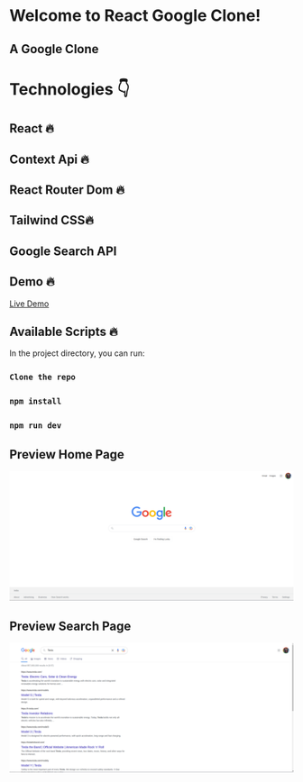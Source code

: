 # Welcome to React Google Clone!

## A Google Clone

# Technologies 👇

## React 🔥

## Context Api 🔥

## React Router Dom 🔥

## Tailwind CSS🔥

## Google Search API

## Demo 🔥

<a href="https://s-youtube-clone.netlify.app/" target="_blank">Live Demo</a>

## Available Scripts 🔥

In the project directory, you can run:

### `Clone the repo`

### `npm install`

### `npm run dev`

## Preview Home Page

<div  align="center"  id="top">

<img  src="./preview.png"  alt="Google Clone" />
</div>

## Preview Search Page

<div  align="center"  id="top">

<img  src="./preview2.png"  alt="Google Clone search" />
</div>

